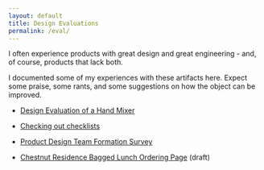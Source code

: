 ```yaml
---
layout: default
title: Design Evaluations
permalink: /eval/
---
```


I often experience products with great design and great engineering - and, of course, products that lack both.

I documented some of my experiences with these artifacts here. Expect some praise, some rants, and some suggestions on how the object can be improved.

 - [Design Evaluation of a Hand Mixer](handmixer.html)

 - [Checking out checklists](checklist.html)

 - [Product Design Team Formation Survey](teamsurvey.html)

 - [Chestnut Residence Bagged Lunch Ordering Page](lunch_draft.html) (draft)
